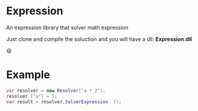 # Expression
An expression library that solver math expression

Just clone and compile the soluction and you will have a dll: **Expression.dll**

:smiley:

# Example

```cs
var resolver = new Resolver("a * 2");
resolver ["a"] = 5; 
var result = resolver.SolverExpression  ();
```
